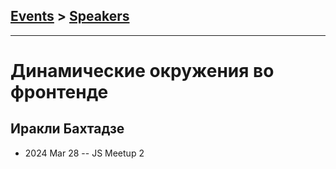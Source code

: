 ## [Events](../README.md) > [Speakers](../speakers.md)
---

# Динамические окружения во фронтенде

## Иракли Бахтадзе
- 2024 Mar 28 -- JS Meetup 2    
